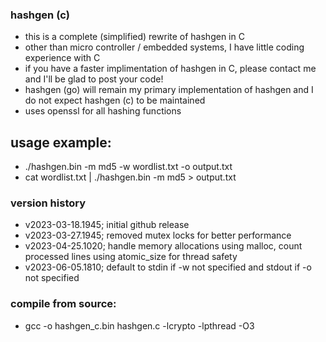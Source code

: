 ### hashgen (c)
- this is a complete (simplified) rewrite of hashgen in C
- other than micro controller / embedded systems, I have little coding experience with C
- if you have a faster implimentation of hashgen in C, please contact me and I'll be glad to post your code!
- hashgen (go) will remain my primary implementation of hashgen and I do not expect hashgen (c) to be maintained
- uses openssl for all hashing functions

## usage example:
- ./hashgen.bin -m md5 -w wordlist.txt -o output.txt
- cat wordlist.txt | ./hashgen.bin -m md5 > output.txt

### version history
- v2023-03-18.1945; initial github release
- v2023-03-27.1945; removed mutex locks for better performance
- v2023-04-25.1020; handle memory allocations using malloc, count processed lines using atomic_size for thread safety
- v2023-06-05.1810; default to stdin if -w not specified and stdout if -o not specified

### compile from source:
- gcc -o hashgen_c.bin hashgen.c -lcrypto -lpthread -O3